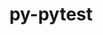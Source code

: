 ---
title: "py-pytest"
layout: cache
categories: [package, develop-2025-03-09]
meta: {"compilers": ["gcc@=11.4.0", "oneapi@=2024.2.1"], "num_specs": 3, "num_specs_by_stack": {"e4s": 1, "e4s-oneapi": 1, "hep": 1, "root": 3}, "oss": ["ubuntu22.04"], "platforms": ["linux"], "stacks": ["e4s", "e4s-oneapi", "hep", "root"], "targets": ["x86_64_v3"], "versions": ["8.2.1"]}
spec_details: [{"compiler": "gcc@=11.4.0", "hash": "23ewx6zwxivt4pdzo4eme5oqof2qfjtq", "os": "ubuntu22.04", "platform": "linux", "size": "-", "stacks": ["hep", "root"], "target": "x86_64_v3", "variants": ["build_system=python_pip"], "versions": ["8.2.1"]}, {"compiler": "gcc@=11.4.0", "hash": "kbypskxeencaealfkl6siagbulo4mipg", "os": "ubuntu22.04", "platform": "linux", "size": "-", "stacks": ["e4s", "root"], "target": "x86_64_v3", "variants": ["build_system=python_pip"], "versions": ["8.2.1"]}, {"compiler": "oneapi@=2024.2.1", "hash": "nn3cmh5ho63qp2a6mjoynkm7vfjo4x7s", "os": "ubuntu22.04", "platform": "linux", "size": "-", "stacks": ["e4s-oneapi", "root"], "target": "x86_64_v3", "variants": ["build_system=python_pip"], "versions": ["8.2.1"]}]
---